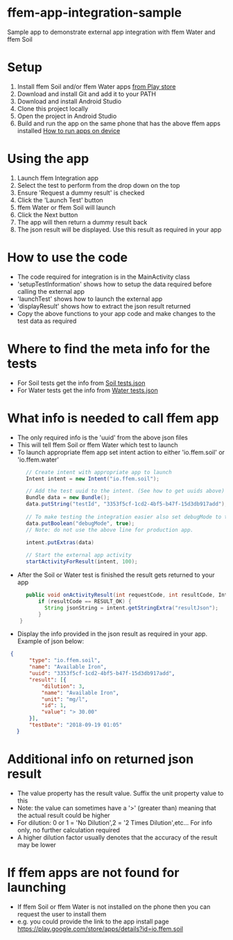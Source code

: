 # ffem-app-integration-sample
Sample app to demonstrate external app integration with ffem Water and ffem Soil

# Setup

1. Install ffem Soil and/or ffem Water apps [from Play store](https://play.google.com/store/apps/developer?id=Foundation+for+Environmental+Monitoring)
1. Download and install Git and add it to your PATH
1. Download and install Android Studio
1. Clone this project locally
1. Open the project in Android Studio
1. Build and run the app on the same phone that has the above ffem apps installed [How to run apps on device](https://developer.android.com/training/basics/firstapp/running-app) 

# Using the app

1. Launch ffem Integration app
1. Select the test to perform from the drop down on the top
1. Ensure 'Request a dummy result' is checked
1. Click the 'Launch Test' button
1. ffem Water or ffem Soil will launch
1. Click the Next button
1. The app will then return a dummy result back
1. The json result will be displayed. Use this result as required in your app


# How to use the code

- The code required for integration is in the MainActivity class
- 'setupTestInformation' shows how to setup the data required before calling the external app
- 'launchTest' shows how to launch the external app
- 'displayResult' shows how to extract the json result returned
- Copy the above functions to your app code and make changes to the test data as required

# Where to find the meta info for the tests

- For Soil tests get the info from <a href="https://github.com/foundation-for-environmental-monitoring/ffem-app/blob/develop/caddisfly-app/app/src/soil/assets/tests.json" target="_blank">Soil tests.json</a>
- For Water tests get the info from <a href="https://github.com/foundation-for-environmental-monitoring/ffem-app/blob/develop/caddisfly-app/app/src/water/assets/tests.json" target="_blank">Water tests.json</a>

# What info is needed to call ffem app

- The only required info is the 'uuid' from the above json files
- This will tell ffem Soil or ffem Water which test to launch
- To launch appropriate ffem app set intent action to either 'io.ffem.soil' or 'io.ffem.water'


```java
      // Create intent with appropriate app to launch
      Intent intent = new Intent("io.ffem.soil");

      // Add the test uuid to the intent. (See how to get uuids above)
      Bundle data = new Bundle();
      data.putString("testId", "3353f5cf-1cd2-4bf5-b47f-15d3db917add");
      
      // To make testing the integration easier also set debugMode to true
      data.putBoolean("debugMode", true);
      // Note: do not use the above line for production app.
      
      intent.putExtras(data)   

      // Start the external app activity
      startActivityForResult(intent, 100);
 ```

- After the Soil or Water test is finished the result gets returned to your app
```java
      public void onActivityResult(int requestCode, int resultCode, Intent intent) {
          if (resultCode == RESULT_OK) {
            String jsonString = intent.getStringExtra("resultJson");
          }
    }
 ```

- Display the info provided in the json result as required in your app. Example of json below:
```json
 {
       "type": "io.ffem.soil",
       "name": "Available Iron",
       "uuid": "3353f5cf-1cd2-4bf5-b47f-15d3db917add",
       "result": [{
           "dilution": 3,
           "name": "Available Iron",
           "unit": "mg/l",
           "id": 1,
           "value": "> 30.00"
       }],
       "testDate": "2018-09-19 01:05"
   }
```
# Additional info on returned json result

- The value property has the result value. Suffix the unit property value to this
- Note: the value can sometimes have a '>' (greater than) meaning that the actual result could be higher
- For dilution: 0 or 1 = 'No Dilution',2 = '2 Times Dilution',etc... For info only, no further calculation required
- A higher dilution factor usually denotes that the accuracy of the result may be lower

# If ffem apps are not found for launching
- If ffem Soil or ffem Water is not installed on the phone then you can request the user to install them
- e.g. you could provide the link to the app install page https://play.google.com/store/apps/details?id=io.ffem.soil









